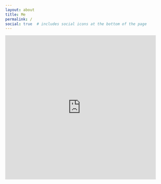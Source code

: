 ```yaml
---
layout: about
title: Me
permalink: /
social: true  # includes social icons at the bottom of the page
---
```

<iframe src="https://giphy.com/embed/xTiN0B3IfmNIqFGF7G" width="480" height="460" frameBorder="0" class="giphy-embed" href='works' allowFullScreen></iframe>
